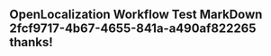 <properties
ms.topic="hero-topic"
ms.test1="hero-topic"
ms.test2="test"/>

## OpenLocalization Workflow Test MarkDown 2fcf9717-4b67-4655-841a-a490af822265 thanks!
